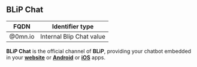 ## BLiP Chat
| FQDN                     | Identifier type             | 
|--------------------------|-----------------------------|
| @0mn.io                  | Internal Blip Chat value    |

**BLiP Chat** is the official channel of **BLiP**, providing your chatbot embedded in your [**website**](https://github.com/takenet/blip-chat-web) or [**Android**](https://github.com/takenet/blip-chat-android) or [**iOS**](https://github.com/takenet/blip-chat-ios) apps.

